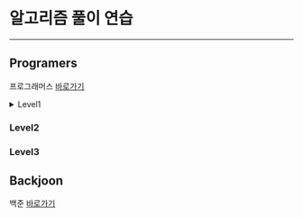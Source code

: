 # 알고리즘 풀이 연습
---
## Programers
프로그래머스 [바로가기](https://programmers.co.kr/)



<details>
<summary>Level1</summary>
<div markdown = "1">
    {
    - 1845.폰켓몬
    - 12901.2016년
    - 12903.같은숫자는싫어
    - 12910.나누어떨어지는숫자배열
    - 12912.두정수사이의합
    - 12915.문자열내마음대로정렬하기
    - 12916.문자열내의p와y의개수
    - 12917.문자열내림차순으로배치하기
    - 12918.문자열다루기기본
    - 12919.서울에서김서방찾기
    - 12921.소수찾기
    - 12922.수박수박수박수박
    - 12925.문자열을정수로바꾸기
    - 12926.시저암호
    - 12928.약수의합
    - 12930.이상한문자만들기
    - 12931.자릿수더하기
    - 12932.자릿수뒤집어배열로만들기
    - 12933.정수내림차순으로배치하기
    - 12934.정수제곱근판별
    - 12935.제일작은수제거하기
    - 12937.짝수와홀수
    - 12940.최대공약수와최소공배수
    }
</div>
</details>


### Level2
### Level3


## Backjoon
백준 [바로가기](https://www.acmicpc.net/)


